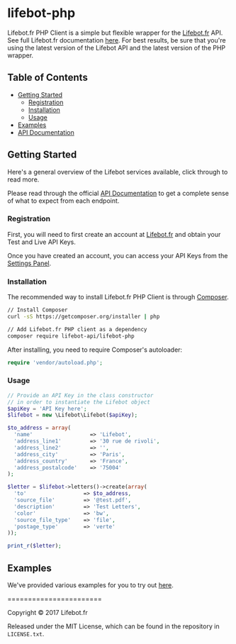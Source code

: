 # lifebot-php


Lifebot.fr PHP Client is a simple but flexible wrapper for the [Lifebot.fr](https://www.lifebot.fr) API. See full Lifebot.fr documentation [here](https://docs.lifebot.fr/). For best results, be sure that you're using the latest version of the Lifebot API and the latest version of the PHP wrapper.

## Table of Contents

- [Getting Started](#getting-started)
  - [Registration](#registration)
  - [Installation](#installation)
  - [Usage](#usage)
- [Examples](#examples)
- [API Documentation](#api-documentation)

## Getting Started

Here's a general overview of the Lifebot services available, click through to read more.


Please read through the official [API Documentation](#api-documentation) to get a complete sense of what to expect from each endpoint.

### Registration

First, you will need to first create an account at [Lifebot.fr](https://www.lifebot.fr/signup) and obtain your Test and Live API Keys.

Once you have created an account, you can access your API Keys from the [Settings Panel](https://www.lifebot.fr/app/dashboard/keys).

### Installation

The recommended way to install Lifebot.fr PHP Client is through [Composer](http://getcomposer.org).

```bash
// Install Composer
curl -sS https://getcomposer.org/installer | php

// Add Lifebot.fr PHP client as a dependency
composer require lifebot-api/lifebot-php
```

After installing, you need to require Composer's autoloader:

```php
require 'vendor/autoload.php';
```

### Usage

```php
// Provide an API Key in the class constructor
// in order to instantiate the Lifebot object
$apiKey = 'API Key here';
$lifebot = new \Lifebot\Lifebot($apiKey);

$to_address = array(
  'name'                  => 'Lifebot',
  'address_line1'         => '30 rue de rivoli',
  'address_line2'         => '',
  'address_city'          => 'Paris',
  'address_country'       => 'France',
  'address_postalcode'    => '75004'
);

$letter = $lifebot->letters()->create(array(
  'to'                  => $to_address,
  'source_file'         => '@test.pdf',
  'description'         => 'Test Letters',
  'color'               => 'bw',
  'source_file_type'    => 'file',
  'postage_type'        => 'verte'
));

print_r($letter);

```

## Examples

We've provided various examples for you to try out [here](https://github.com/lifebot-api/lifebot-php/tree/master/examples).


=======================

Copyright &copy; 2017 Lifebot.fr

Released under the MIT License, which can be found in the repository in `LICENSE.txt`.
